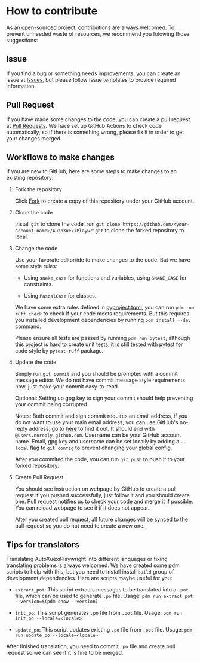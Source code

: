 # How to contribute

As an open-sourced project, contributions are always welcomed. To prevent unneeded waste of resources, we recommend you folowing those suggestions:

## Issue

If you find a bug or something needs improvements, you can create an issue at [Issues](https://github.com/AutoXuexiPlaywright/AutoXuexiPlaywright/issues), 
but please follow issue templates to provide required information.

## Pull Request

If you have made some changes to the code, you can create a pull request at [Pull Requests](https://github.com/AutoXuexiPlaywright/AutoXuexiPlaywright/pulls).
We have set up GitHub Actions to check code automatically, so if there is something wrong, please fix it in order to get your changes merged.

## Workflows to make changes

If you are new to GitHub, here are some steps to make changes to an existing repository:

1. Fork the repository

    Click [Fork](https://github.com/AutoXuexiPlaywright/AutoXuexiPlaywright/fork) to create a copy of this repository under your GitHub account.
    
2. Clone the code

    Install `git` to clone the code, run `git clone https://github.com/<your-account-name>/AutoXuexiPlaywright` to clone the forked repository to local.
    
3. Change the code

    Use your favorate editor/ide to make changes to the code. But we have some style rules:
    
    - Using `snake_case` for functions and variables, using `SNAKE_CASE` for constraints.
    
    - Using `PascalCase` for classes.
    
    We have some extra rules defined in [pyproject.toml](./pyproject.toml), you can run `pdm run ruff check` to check if your code meets requirements.
    But this requires you installed development dependencies by running `pdm install --dev` command.
    
    Please ensure all tests are passed by running `pdm run pytest`, although this project is hard to create unit tests, it is still tested with pytest
    for code style by `pytest-ruff` package.
    
4. Update the code

    Simply run `git commit` and you should be prompted with a commit message editor.
    We do not have commit message style requirements now, just make your commit easy-to-read.
    
    Optional: Setting up gpg key to sign your commit should help preventing your commit being corrupted.
    
    Notes: Both commit and sign commit requires an email address, if you do not want to use your main email address,
    you can use GitHub's no-reply address, go to [here](https://github.com/settings/emails) to find it out.
    It should end with `@users.noreply.github.com`. Username can be your GitHub account name.
    Email, gpg key and username can be set locally by adding a `--local` flag to `git config` to prevent changing your global config.
    
    After you commited the code, you can run `git push` to push it to your forked repository.
    
5. Create Pull Request

    You should see instruction on webpage by GitHub to create a pull request if you pushed successfully, 
    just follow it and you should create one. Pull request notifies us to check your code and merge it if possible.
    You can reload webpage to see it if it does not appear.
    
    After you created pull request, all future changes will be synced to the pull request so you do not need to create a new one.
    
## Tips for translators

Translating AutoXuexiPlaywright into different languages or fixing translating problems is always welcomed.
We have created some pdm scripts to help with this, but you need to install install `build` group of development dependencies.
Here are scripts maybe useful for you:

- `extract_pot`: This script extracts messages to be translated into a `.pot` file, which can be used to generate `.po` file.
    Usage: `pdm run extract_pot --version=$(pdm show --version)`
    
- `init_po`: This script generates `.po` file from `.pot` file.
    Usage: `pdm run init_po --locale=<locale>`
    
- `update_po`: This script updates existing `.po` file from `.pot` file.
    Usage: `pdm run update_po --locale=<locale>`

After finished translation, you need to commit `.po` file and create pull request so we can see if it is fine to be merged.
